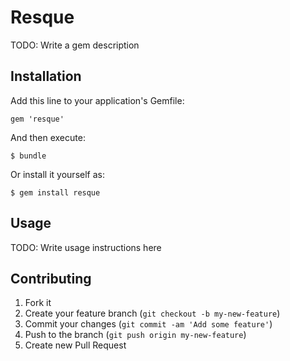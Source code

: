 # Resque

TODO: Write a gem description

## Installation

Add this line to your application's Gemfile:

    gem 'resque'

And then execute:

    $ bundle

Or install it yourself as:

    $ gem install resque

## Usage

TODO: Write usage instructions here

## Contributing

1. Fork it
2. Create your feature branch (`git checkout -b my-new-feature`)
3. Commit your changes (`git commit -am 'Add some feature'`)
4. Push to the branch (`git push origin my-new-feature`)
5. Create new Pull Request
